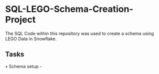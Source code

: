 # SQL-LEGO-Schema-Creation-Project
The SQL Code within this repository was used to create a schema using LEGO Data in Snowflake.

## Tasks
• Schema setup
    - 
